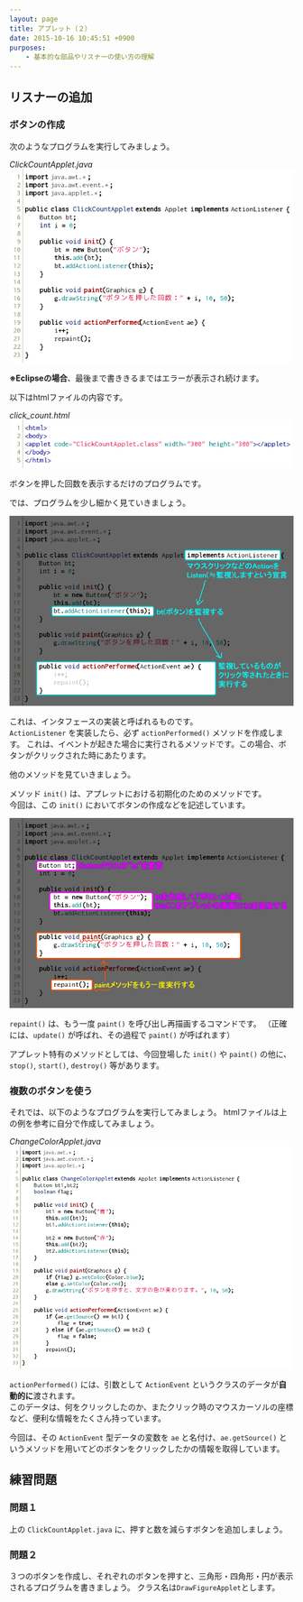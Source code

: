 ```yaml
---
layout: page
title: アプレット（２）
date: 2015-10-16 10:45:51 +0900
purposes:
    - 基本的な部品やリスナーの使い方の理解
---
```



リスナーの追加
--------------

### ボタンの作成

次のようなプログラムを実行してみましょう。

*ClickCountApplet.java*<br>
![](./pic/ClickCountApplet.png)

**※Eclipseの場合**、最後まで書ききるまではエラーが表示され続けます。

以下はhtmlファイルの内容です。

*click_count.html*<br>
![](./pic/click_countHtml.png)

ボタンを押した回数を表示するだけのプログラムです。

では、プログラムを少し細かく見ていきましょう。

![](./pic/ClickCountApplet_explain1.png)

これは、インタフェースの実装と呼ばれるものです。<br>
`ActionListener` を実装したら、必ず `actionPerformed()` メソッドを作成します。
これは、イベントが起きた場合に実行されるメソッドです。この場合、ボタンがクリックされた時にあたります。

他のメソッドを見ていきましょう。

メソッド `init()` は、アプレットにおける初期化のためのメソッドです。<br>
今回は、この `init()` においてボタンの作成などを記述しています。

![](./pic/ClickCountApplet_explain2.png)

`repaint()` は、もう一度 `paint()` を呼び出し再描画するコマンドです。
（正確には、`update()` が呼ばれ、その過程で `paint()` が呼ばれます）

アプレット特有のメソッドとしては、今回登場した `init()` や `paint()` の他に、`stop()`, `start()`, `destroy()` 等があります。

### 複数のボタンを使う

それでは、以下のようなプログラムを実行してみましょう。
htmlファイルは上の例を参考に自分で作成してみましょう。

*ChangeColorApplet.java*<br>
![](./pic/ChangeColorApplet.png)

`actionPerformed()` には、引数として `ActionEvent` というクラスのデータが**自動的に**渡されます。<br>
このデータは、何をクリックしたのか、またクリック時のマウスカーソルの座標など、便利な情報をたくさん持っています。

今回は、その `ActionEvent` 型データの変数を `ae` と名付け、`ae.getSource()` というメソッドを用いてどのボタンをクリックしたかの情報を取得しています。


練習問題
--------

### 問題１

上の `ClickCountApplet.java` に、押すと数を減らすボタンを追加しましょう。

### 問題２

３つのボタンを作成し、それぞれのボタンを押すと、三角形・四角形・円が表示されるプログラムを書きましょう。
クラス名は`DrawFigureApplet`とします。
